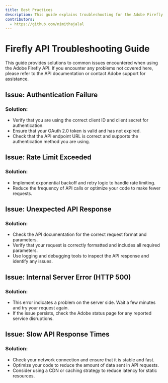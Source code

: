 ```yaml
---
title: Best Practices
description: This guide explains troubleshooting for the Adobe Firefly API.
contributors:
  - https://github.com/nimithajalal
---
```


# Firefly API Troubleshooting Guide

This guide provides solutions to common issues encountered when using the Adobe Firefly API. If you encounter any problems not covered here, please refer to the API documentation or contact Adobe support for assistance.

## Issue: Authentication Failure
### Solution:
- Verify that you are using the correct client ID and client secret for authentication.
- Ensure that your OAuth 2.0 token is valid and has not expired.
- Check that the API endpoint URL is correct and supports the authentication method you are using.

## Issue: Rate Limit Exceeded
### Solution:
- Implement exponential backoff and retry logic to handle rate limiting.
- Reduce the frequency of API calls or optimize your code to make fewer requests.

## Issue: Unexpected API Response
### Solution:
- Check the API documentation for the correct request format and parameters.
- Verify that your request is correctly formatted and includes all required parameters.
- Use logging and debugging tools to inspect the API response and identify any issues.

## Issue: Internal Server Error (HTTP 500)
### Solution:
- This error indicates a problem on the server side. Wait a few minutes and try your request again.
- If the issue persists, check the Adobe status page for any reported service disruptions.

## Issue: Slow API Response Times
### Solution:
- Check your network connection and ensure that it is stable and fast.
- Optimize your code to reduce the amount of data sent in API requests.
- Consider using a CDN or caching strategy to reduce latency for static resources.
